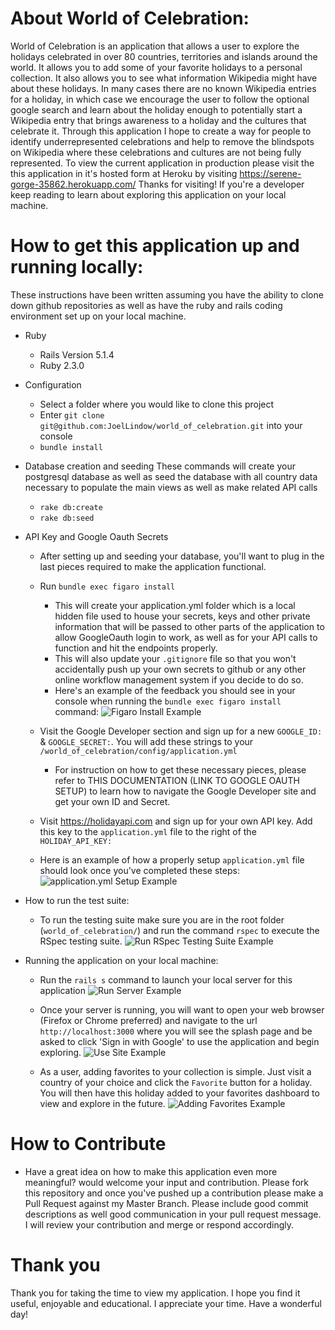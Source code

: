 # About World of Celebration:
World of Celebration is an application that allows a user to explore the holidays celebrated in over 80 countries, territories and islands around the world. It allows you to add some of your favorite holidays to a personal collection. It also allows you to see what information Wikipedia might have about these holidays. In many cases there are no known Wikipedia entries for a holiday, in which case we encourage the user to follow the optional google search and learn about the holiday enough to potentially start a Wikipedia entry that brings awareness to a holiday and the cultures that celebrate it. Through this application I hope to create a way for people to identify underrepresented celebrations and help to remove the blindspots on Wikipedia where these celebrations and cultures are not being fully represented.
To view the current application in production please visit the this application in it's hosted form at Heroku by visiting https://serene-gorge-35862.herokuapp.com/
Thanks for visiting! If you're a developer keep reading to learn about exploring this application on your local machine.

# How to get this application up and running locally:
These instructions have been written assuming you have the ability to clone down github repositories as well as have the ruby and rails coding environment set up on your local machine.

* Ruby
  - Rails Version 5.1.4
  - Ruby 2.3.0

* Configuration
  - Select a folder where you would like to clone this project
  - Enter `git clone git@github.com:JoelLindow/world_of_celebration.git` into your console
  - `bundle install`

* Database creation and seeding
These commands will create your postgresql database as well as seed the database with all country data necessary to populate the main views as well as make related API calls
  - `rake db:create`
  - `rake db:seed`

* API Key and Google Oauth Secrets
  - After setting up and seeding your database, you'll want to plug in the last pieces required to make the application functional.
  - Run `bundle exec figaro install`
    - This will create your application.yml folder which is a local hidden file used to house your secrets, keys and other private information that will be passed to other parts of the application to allow GoogleOauth login to work, as well as for your API calls to function and hit the endpoints properly.
    - This will also update your `.gitignore` file so that you won't accidentally push up your own secrets to github or any other online workflow management system if you decide to do so.
    - Here's an example of the feedback you should see in your console when running the `bundle exec figaro install` command:
    ![Figaro Install Example](https://i.imgur.com/kWmd0cw.png)


  - Visit the Google Developer section and sign up for a new `GOOGLE_ID:` & `GOOGLE_SECRET:`. You will add these strings to your `/world_of_celebration/config/application.yml`
    - For instruction on how to get these necessary pieces, please refer to THIS DOCUMENTATION (LINK TO GOOGLE OAUTH SETUP) to learn how to navigate the Google Developer site and get your own ID and Secret.

  - Visit https://holidayapi.com and sign up for your own API key. Add this key to the `application.yml` file to the right of the `HOLIDAY_API_KEY:`

  - Here is an example of how a properly setup `application.yml` file should look once you've completed these steps:
  ![application.yml Setup Example](https://i.imgur.com/Z8G10wq.png)


* How to run the test suite:
  - To run the testing suite make sure you are in the root folder (`world_of_celebration/`) and run the command `rspec` to execute the RSpec testing suite.
  ![Run RSpec Testing Suite Example](blob:https://imgur.com/7d62c49e-7043-864a-ad3e-f75812a290f2)


* Running the application on your local machine:
  - Run the `rails s` command to launch your local server for this application
  ![Run Server Example](blob:https://imgur.com/0841e95f-fce8-a24a-9e49-dd0201497e6e)

  - Once your server is running, you will want to open your web browser (Firefox or Chrome preferred) and navigate to the url `http://localhost:3000` where you will see the splash page and be asked to click 'Sign in with Google' to use the application and begin exploring.
  ![Use Site Example](blob:https://imgur.com/83d6e7d6-b171-e243-b922-8cd18eae5479)

  - As a user, adding favorites to your collection is simple. Just visit a country of your choice and click the `Favorite` button for a holiday. You will then have this holiday added to your favorites dashboard to view and explore in the future.
  ![Adding Favorites Example](blob:https://imgur.com/439efd49-5532-7d41-8bba-cdcdaa1c5bea)


# How to Contribute
  - Have a great idea on how to make this application even more meaningful?  would welcome your input and contribution. Please fork this repository and once you've pushed up a contribution please make a Pull Request against my Master Branch. Please include good commit descriptions as well good communication in your pull request message. I will review your contribution and merge or respond accordingly.

# Thank you
Thank you for taking the time to view my application. I hope you find it useful, enjoyable and educational. I appreciate your time. Have a wonderful day!
